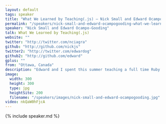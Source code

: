 ```yaml
---
layout: default
tags: speaker
title: "What We Learned by Teaching(.js) – Nick Small and Edward Ocampo-Gooding"
permalink: "/speakers/nick-small-and-edward-ocampogooding-what-we-learned-by-teachingjs.html"
speaker: "Nick Small and Edward Ocampo-Gooding"
talk: What We Learned by Teaching(.js)
website: ""
twitter: "http://twitter.com/nciagra"
github: "http://github.com/nickjs"
twitter2: "http://twitter.com/edwardog"
github2: "http://github.com/edward"
gplus: ""
from: "Ottawa, Canada"
description: "Edward and I spent this summer teaching a full time Ruby on Rails and JavaScript course to a group of 30 students, many of whom had never programmed before. We'll talk about growing pains in the curriculum, parts of JavaScript that are easy and hard to learn (and why!), why we decided to teach this glass, what we got out of it, and what the students got out of it. More importantly, we'll talk about not just how we taught JavaScript, but how we used meta-JavaScript and JavaScript tools to facilitate the learning and the logistics of the course. What I mean to say is, how we used JavaScript in order to teach JavaScript."
image:
  width: 300
  height: 300
  type: jpg
  heightSite: 200
  filename: "/speakers/images/nick-small-and-edward-ocampogooding.jpg"
video: nkQaW0hFjcA
---
```


{% include speaker.md %}
